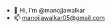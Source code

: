 - 👋 Hi, I’m @manojjawalkar
- 📫 manojjawalkar05@gmail.com

<!---
manojjawalkar/manojjawalkar is a ✨ special ✨ repository because its `README.md` (this file) appears on your GitHub profile.
You can click the Preview link to take a look at your changes.
--->
